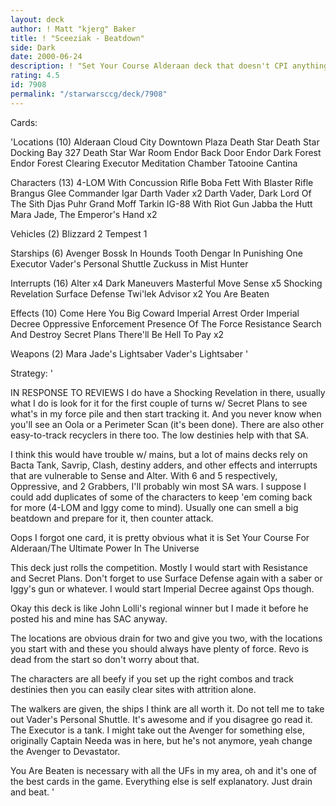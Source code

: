 ```yaml
---
layout: deck
author: ! Matt "kjerg" Baker
title: ! "Sceeziak - Beatdown"
side: Dark
date: 2000-06-24
description: ! "Set Your Course Alderaan deck that doesn't CPI anything, it just beats it down."
rating: 4.5
id: 7908
permalink: "/starwarsccg/deck/7908"
---
```

Cards: 

'Locations (10)
Alderaan
Cloud City Downtown Plaza
Death Star
Death Star Docking Bay 327
Death Star War Room
Endor Back Door
Endor Dark Forest
Endor Forest Clearing
Executor Meditation Chamber
Tatooine Cantina

Characters (13)
4-LOM With Concussion Rifle
Boba Fett With Blaster Rifle
Brangus Glee
Commander Igar
Darth Vader  x2
Darth Vader, Dark Lord Of The Sith
Djas Puhr
Grand Moff Tarkin
IG-88 With Riot Gun
Jabba the Hutt
Mara Jade, The Emperor's Hand	x2

Vehicles (2)
Blizzard 2
Tempest 1

Starships (6)
Avenger
Bossk In Hounds Tooth
Dengar In Punishing One
Executor
Vader's Personal Shuttle
Zuckuss in Mist Hunter

Interrupts (16)
Alter  x4
Dark Maneuvers
Masterful Move
Sense  x5
Shocking Revelation
Surface Defense
Twi'lek Advisor  x2
You Are Beaten

Effects (10)
Come Here You Big Coward
Imperial Arrest Order
Imperial Decree
Oppressive Enforcement
Presence Of The Force
Resistance
Search And Destroy
Secret Plans
There'll Be Hell To Pay  x2

Weapons (2)
Mara Jade's Lightsaber
Vader's Lightsaber '

Strategy: '

IN RESPONSE TO REVIEWS I do have a Shocking Revelation in there, usually what I do is look for it for the first couple of turns w/ Secret Plans to see what's in my force pile and then start tracking it. And you never know when you'll see an Oola or a Perimeter Scan (it's been done). There are also other easy-to-track recyclers in there too. The low destinies help with that SA.

I think this would have trouble w/ mains, but a lot of mains decks rely on Bacta Tank, Savrip, Clash, destiny adders, and other effects and interrupts that are vulnerable to Sense and Alter. With 6 and 5 respectively, Oppressive, and 2 Grabbers, I'll probably win most SA wars. I suppose I could add duplicates of some of the characters to keep 'em coming back for more (4-LOM and Iggy come to mind). Usually one can smell a big beatdown and prepare for it, then counter attack.

Oops I forgot one card, it is pretty obvious what it is Set Your Course For Alderaan/The Ultimate Power In The Universe

This deck just rolls the competition. Mostly I would start with Resistance and Secret Plans. Don't forget to use Surface Defense again with a saber or Iggy's gun or whatever. I would start Imperial Decree against Ops though.

Okay this deck is like John Lolli's regional winner but I made it before he posted his and mine has SAC anyway.

The locations are obvious drain for two and give you two, with the locations you start with and these you should always have plenty of force. Revo is dead from the start so don't worry about that.

The characters are all beefy if you set up the right combos and track destinies then you can easily clear sites with attrition alone.

The walkers are given, the ships I think are all worth it. Do not tell me to take out Vader's Personal Shuttle. It's awesome and if you disagree go read it. The Executor is a tank. I might take out the Avenger for something else, originally Captain Needa was in here, but he's not anymore, yeah change the Avenger to Devastator.

You Are Beaten is necessary with all the UFs in my area, oh and it's one of the best cards in the game. Everything else is self explanatory. Just drain and beat.  '
